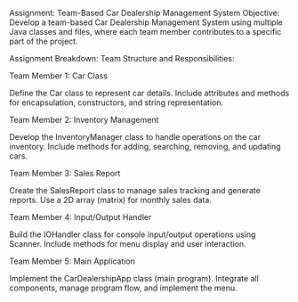 Assignment: Team-Based Car Dealership Management System
Objective:
Develop a team-based Car Dealership Management System using multiple Java classes and files, where each team member contributes to a specific part of the project.

Assignment Breakdown:
Team Structure and Responsibilities:


Team Member 1: Car Class

Define the Car class to represent car details.
Include attributes and methods for encapsulation, constructors, and string representation.


Team Member 2: Inventory Management

Develop the InventoryManager class to handle operations on the car inventory.
Include methods for adding, searching, removing, and updating cars.


Team Member 3: Sales Report

Create the SalesReport class to manage sales tracking and generate reports.
Use a 2D array (matrix) for monthly sales data.


Team Member 4: Input/Output Handler

Build the IOHandler class for console input/output operations using Scanner.
Include methods for menu display and user interaction.


Team Member 5: Main Application

Implement the CarDealershipApp class (main program).
Integrate all components, manage program flow, and implement the menu.